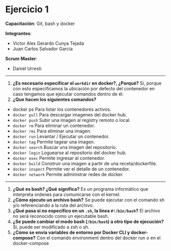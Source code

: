 
# Ejercicio 1
**Capacitación**: Git, bash y docker

**Integrantes**:
- Victor Alex Gerardo Cunya Tejada
- Juan Carlos Salvador García

**Scrum Master**:
- Daniel Urresti

---
1. **¿Es necesario especificar el `workdir` en docker?, ¿Porqué?**
Si, porque con esto especificamos la ubicación por defecto del contenedor en caso tengamos que ejecutar comandos dentro de él.
2. **¿Que hacen los siguientes comandos?** 
 - docker ps
 		Para listar los contenedores activos.
 - `docker pull`
 	Para descargar imagenes del docker hub.
 - `docker push` 
 	Subir una imagen al registry remoto o local.
 - `docker rm`
 	Para eliminar un contenedor.
 - `docker rmi`
 	Para eliminar una imagen.
 - `docker run`
 	Levantar / Ejecutar un contenedor.
 - `docker tag`
 	Permite tagear una imagen.
 - `docker search`
 	Buscar una imagen del repositorio.
 - `docker login`
 	Loguearse al repositorio del docker hub.
 - `docker exec`
 	Permite ingresar al contenedor.
 - `docker build`
 	Construir una imagen a partir de una receta/dockerfile.
 - `docker inspect`
 	Permite ver el detalle de un contenedor.
 - `docker network`
 	Permite administrar redes de docker.
 	
---
1. **¿Qué es bash? ¿Qué significa?**
Es un programa informático que interpreta ordenes para comunicarse con el kernel.
2. **¿Cómo ejecuto un archivo bash?**
Se puede ejecutar con el comando sh y/o referenciando a la ruta del archivo.
3. **¿Qué pasa si no especifico en un `.sh`, la linea `#!/bin/bash`?**
El archivo no será reconocido como un ejecutable bash.
4. **¿Se puede cambiar el modo bash (`/bin/bash`) a otro tipo de ejecución?**
Si, puede ser modificado a zsh o sh.
5. **¿Cómo se envía variables de entorno por Docker CLI y docker-compose?**
Con el comando environment dentro del docker run o en el docker-compose